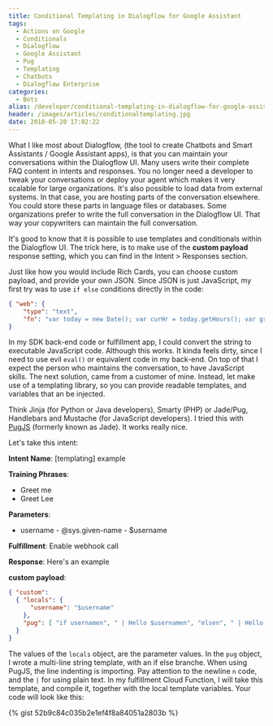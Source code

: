 ```yaml
---
title: Conditional Templating in Dialogflow for Google Assistant
tags:
  - Actions on Google
  - Conditionals
  - Dialogflow
  - Google Assistant
  - Pug
  - Templating
  - Chatbots
  - Dialogflow Enterprise
categories:
  - Bots
alias: /developer/conditional-templating-in-dialogflow-for-google-assistant/
header: /images/articles/conditionaltemplating.jpg
date: 2018-05-20 17:02:22
---
```


What I like most about Dialogflow, (the tool to create Chatbots and Smart Assistants / Google Assistant apps), is that you can maintain your conversations within the Dialogflow UI. Many users write their complete FAQ content in intents and responses. You no longer need a developer to tweak your conversations or deploy your agent which makes it very scalable for large organizations. It's also possible to load data from external systems. In that case, you are hosting parts of the conversation elsewhere. You could store these parts in language files or databases. Some organizations prefer to write the full conversation in the Dialogflow UI. That way your copywriters can maintain the full conversation. 

It's good to know that it is possible to use templates and conditionals within the Dialogflow UI. The trick here, is to make use of the **custom payload** response setting, which you can find in the Intent > Responses section.
<!--more-->

Just like how you would include Rich Cards, you can choose custom payload, and provide your own JSON. Since JSON is just JavaScript, my first try was to use `if else` conditions directly in the code: 

``` JSON 
{ "web": { 
    "type": "text", 
    "fn": "var today = new Date(); var curHr = today.getHours(); var greet = ""; if (curHr < 12) { greet = 'Good morning!'; } else if (curHr < 18) { greet = 'Good afternoon!'; } else { greet = 'Good evening!'; } return greet;" }
} 
```

In my SDK back-end code or fulfillment app, I could convert the string to executable JavaScript code. Although this works. It kinda feels dirty, since I need to use evil `eval()` or equivalent code in my back-end. On top of that I expect the person who maintains the conversation, to have JavaScript skills. The next solution, came from a customer of mine. Instead, let make use of a templating library, so you can provide readable templates, and variables that an be injected. 

Think Jinja (for Python or Java developers), Smarty (PHP) or Jade/Pug, Handlebars and Mustache (for JavaScript developers). I tried this with [PugJS](http://www.pugjs.org) (formerly known as Jade). It works really nice.

Let's take this intent: 

**Intent Name**: [templating] example

**Training Phrases**: 
  * Greet me 
  * Greet Lee 

**Parameters**: 
  * username - @sys.given-name - $username 
  
**Fulfillment**: Enable webhook call 

**Response**: Here's an example 

**custom payload**: 

``` JSON 
{ "custom": 
  { "locals": { 
      "username": "$username" 
    }, 
    "pug": [ "if usernamen", " | Hello $usernamen", "elsen", " | Hello stranger" ] 
  } 
}
```

The values of the `locals` object, are the parameter values. In the `pug` object, I wrote a multi-line string template, with an if else branche. When using PugJS, the line indenting is importing. Pay attention to the newline `n` code, and the `|` for using plain text. In my fulfillment Cloud Function, I will take this template, and compile it, together with the local template variables. Your code will look like this:

{% gist 52b9c84c035b2e1ef4f8a84051a2803b %}
